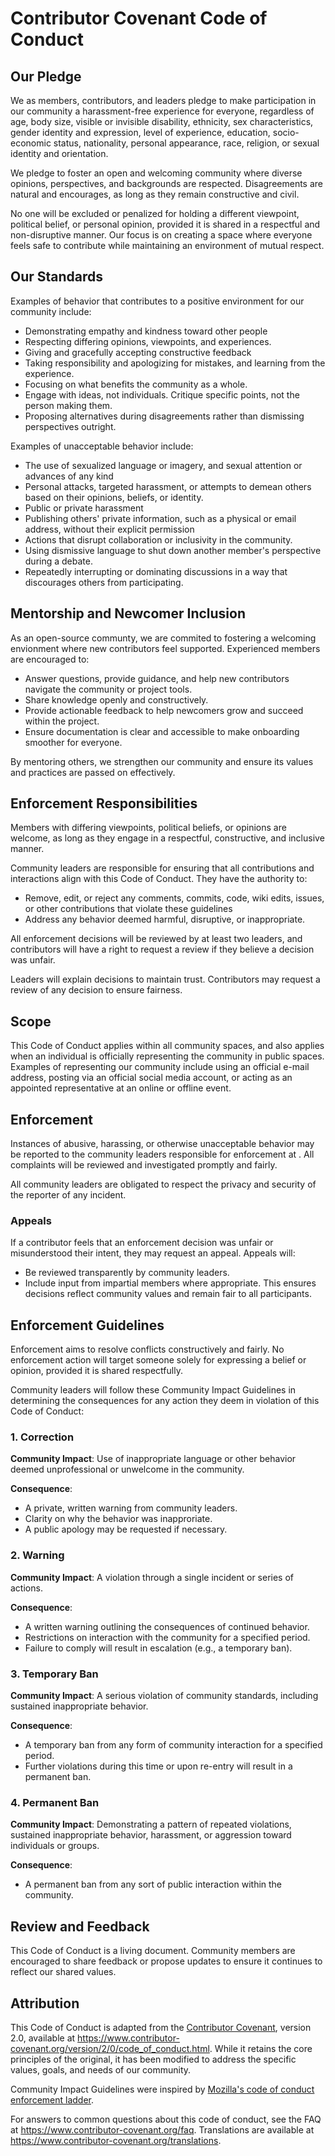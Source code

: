 # Contributor Covenant Code of Conduct

## Our Pledge

We as members, contributors, and leaders pledge to make participation in our
community a harassment-free experience for everyone, regardless of age, body
size, visible or invisible disability, ethnicity, sex characteristics, gender
identity and expression, level of experience, education, socio-economic status,
nationality, personal appearance, race, religion, or sexual identity
and orientation.

We pledge to foster an open and welcoming community where diverse opinions, perspectives, and backgrounds are respected. Disagreements are natural and encourages, as long as they remain constructive and civil.

No one will be excluded or penalized for holding a different viewpoint, political belief, or personal opinion, provided it is shared in a respectful and non-disruptive manner. Our focus is on creating a space where everyone feels safe to contribute while maintaining an environment of mutual respect.

## Our Standards

Examples of behavior that contributes to a positive environment for our
community include:

* Demonstrating empathy and kindness toward other people
* Respecting differing opinions, viewpoints, and experiences.
* Giving and gracefully accepting constructive feedback
* Taking responsibility and apologizing for mistakes, and learning from the experience.
* Focusing on what benefits the community as a whole.
* Engage with ideas, not individuals. Critique specific points, not the person making them.
* Proposing alternatives during disagreements rather than dismissing perspectives outright.

Examples of unacceptable behavior include:

* The use of sexualized language or imagery, and sexual attention or
  advances of any kind
* Personal attacks, targeted harassment, or attempts to demean others based on their opinions, beliefs, or identity.
* Public or private harassment
* Publishing others' private information, such as a physical or email
  address, without their explicit permission
* Actions that disrupt collaboration or inclusivity in the community.
* Using dismissive language to shut down another member's perspective during a debate.
* Repeatedly interrupting or dominating discussions in a way that discourages others from participating.

## Mentorship and Newcomer Inclusion

As an open-source communty, we are commited to fostering a welcoming envionment where new contributors feel supported. Experienced members are encouraged to:

* Answer questions, provide guidance, and help new contributors navigate the community or project tools.
* Share knowledge openly and constructively.
* Provide actionable feedback to help newcomers grow and succeed within the project.
* Ensure documentation is clear and accessible to make onboarding smoother for everyone.

By mentoring others, we strengthen our community and ensure its values and practices are passed on effectively.

## Enforcement Responsibilities

Members with differing viewpoints, political beliefs, or opinions are welcome, as long as they engage in a respectful, constructive, and inclusive manner.

Community leaders are responsible for ensuring that all contributions and interactions align with this Code of Conduct. They have the authority to:

  - Remove, edit, or reject any comments, commits, code, wiki edits, issues, or other contributions that violate these guidelines
  - Address any behavior deemed harmful, disruptive, or inappropriate.

All enforcement decisions will be reviewed by at least two leaders, and contributors will have a right to request a review if they believe a decision was unfair.

Leaders will explain decisions to maintain trust. Contributors may request a review of any decision to ensure fairness.

## Scope

This Code of Conduct applies within all community spaces, and also applies when
an individual is officially representing the community in public spaces.
Examples of representing our community include using an official e-mail address,
posting via an official social media account, or acting as an appointed
representative at an online or offline event.

## Enforcement

Instances of abusive, harassing, or otherwise unacceptable behavior may be
reported to the community leaders responsible for enforcement at
.
All complaints will be reviewed and investigated promptly and fairly.

All community leaders are obligated to respect the privacy and security of the
reporter of any incident.

### Appeals

If a contributor feels that an enforcement decision was unfair or misunderstood their intent, they may request an appeal. Appeals will:
  - Be reviewed transparently by community leaders.
  - Include input from impartial members where appropriate. This ensures decisions reflect community values and remain fair to all participants.

## Enforcement Guidelines

Enforcement aims to resolve conflicts constructively and fairly. No enforcement action will target someone solely for expressing a belief or opinion, provided it is shared respectfully.

Community leaders will follow these Community Impact Guidelines in determining
the consequences for any action they deem in violation of this Code of Conduct:

### 1. Correction

**Community Impact**: Use of inappropriate language or other behavior deemed
unprofessional or unwelcome in the community.

**Consequence**:
- A private, written warning from community leaders.
- Clarity on why the behavior was inapproriate.
- A public apology may be requested if necessary.

### 2. Warning

**Community Impact**: A violation through a single incident or series
of actions.

**Consequence**:
- A written warning outlining the consequences of continued behavior.
- Restrictions on interaction with the community for a specified period.
- Failure to comply will result in escalation (e.g., a temporary ban).

### 3. Temporary Ban

**Community Impact**: A serious violation of community standards, including
sustained inappropriate behavior.

**Consequence**:
- A temporary ban from any form of community interaction for a specified period.
- Further violations during this time or upon re-entry will result in a permanent ban.

### 4. Permanent Ban

**Community Impact**: Demonstrating a pattern of repeated violations, sustained inappropriate behavior, harassment, or aggression toward individuals or groups.

**Consequence**:
- A permanent ban from any sort of public interaction within
the community.

## Review and Feedback

This Code of Conduct is a living document. Community members are encouraged to share feedback or propose updates to ensure it continues to reflect our shared values.

## Attribution

This Code of Conduct is adapted from the [Contributor Covenant][homepage],
version 2.0, available at
https://www.contributor-covenant.org/version/2/0/code_of_conduct.html. While it retains the core principles of the original, it has been modified to address the specific values, goals, and needs of our community.

Community Impact Guidelines were inspired by [Mozilla's code of conduct
enforcement ladder](https://github.com/mozilla/diversity).

[homepage]: https://www.contributor-covenant.org

For answers to common questions about this code of conduct, see the FAQ at
https://www.contributor-covenant.org/faq. Translations are available at
https://www.contributor-covenant.org/translations.
